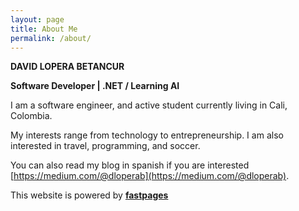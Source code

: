 ```yaml
---
layout: page
title: About Me
permalink: /about/
---
```


**DAVID LOPERA BETANCUR**

**Software Developer | .NET / Learning AI**

I am a software engineer, and active student currently living in Cali, Colombia.

My interests range from technology to entrepreneurship. I am also interested in travel, programming, and soccer.

You can also read my blog in spanish if you are interested [https://medium.com/@dloperab](https://medium.com/@dloperab). 


This website is powered by **[fastpages](https://github.com/fastai/fastpages)**
